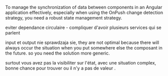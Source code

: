 To manage the synchronization of data between components in an Angular application effectively, especially when using the OnPush change detection strategy, you need a robust state management strategy. 

eviter dependance circulaire - compliquer d'avoir plusieurs services qui se parlent

input et output nie sprawdzaja sie, they are not optimal because there will always occur the situation when you put somewhere else the composant in the future. 
so you need the solution more generic. 

surtout vous avez pas la visibiliter sur l'état, avec une situation complex, bonne chance pour trouver ou il n'y a pas de valeur . 